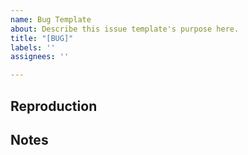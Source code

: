```yaml
---
name: Bug Template
about: Describe this issue template's purpose here.
title: "[BUG]"
labels: ''
assignees: ''

---
```


## Reproduction

## Notes
